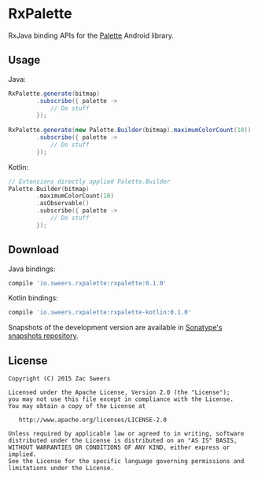 RxPalette
=========

RxJava binding APIs for the [Palette](palette) Android library.

Usage
-----

Java:
```java
RxPalette.generate(bitmap)
        .subscribe({ palette ->
            // Do stuff
        });
        
RxPalette.generate(new Palette.Builder(bitmap).maximumColorCount(10))
        .subscribe({ palette ->
            // Do stuff
        });
```

Kotlin:
```kotlin
// Extensions directly applied Palette.Builder
Palette.Builder(bitmap)
        .maximumColorCount(10)
        .asObservable()
        .subscribe({ palette ->
            // Do stuff
        });
```

Download
--------

Java bindings:
```groovy
compile 'io.sweers.rxpalette:rxpalette:0.1.0'
```

Kotlin bindings:
```groovy
compile 'io.sweers.rxpalette:rxpalette-kotlin:0.1.0'
```

Snapshots of the development version are available in [Sonatype's snapshots repository](snapshots).

License
-------

    Copyright (C) 2015 Zac Sweers

    Licensed under the Apache License, Version 2.0 (the "License");
    you may not use this file except in compliance with the License.
    You may obtain a copy of the License at

       http://www.apache.org/licenses/LICENSE-2.0

    Unless required by applicable law or agreed to in writing, software
    distributed under the License is distributed on an "AS IS" BASIS,
    WITHOUT WARRANTIES OR CONDITIONS OF ANY KIND, either express or implied.
    See the License for the specific language governing permissions and
    limitations under the License.

 [palette]: https://developer.android.com/reference/android/support/v7/graphics/Palette.html
 [snapshots]: https://oss.sonatype.org/content/repositories/snapshots/
